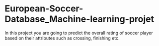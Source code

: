 # European-Soccer-Database_Machine-learning-projet
In this project you are going to predict the overall rating of soccer player based on their attributes such as crossing, finishing etc.
